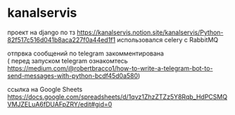
# kanalservis
проект на django по тз https://kanalservis.notion.site/kanalservis/Python-82f517c516d041b8aca227f0a44ed1f1
использовался celery с RabbitMQ

отпрвка сообщений по telegram закомментирована  
( перед запуском  telegram  ознакомтесь https://medium.com/@robertbracco1/how-to-write-a-telegram-bot-to-send-messages-with-python-bcdf45d0a580)

ссылка на Google Sheets https://docs.google.com/spreadsheets/d/1qvz1ZhzZTZz5Y8Rqb_HdPCSMQVMJZELuA6fDUAFpZRY/edit#gid=0


